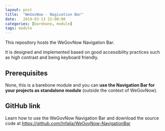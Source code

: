 ```yaml
---
layout: post
title:  "WeGovNow - Nagivation Bar"
date:   2019-03-13 22:00:00
categories: [barebone, module]
tags: module
---
```

This repository hosts the WeGovNow Navigation Bar. 

It is designed and implemented based on good accessibility practices such as high contrast and being keyboard friendly.

Prerequisites
----------------
None, this is a barebone module and you can **use the Navigation Bar for your projects as standalone module** (outside the context of WeGovNow).

GitHub link
----------------
Learn how to use the WeGovNow Navigation Bar and download the source code at https://github.com/Infalia/WeGovNow-NavigationBar